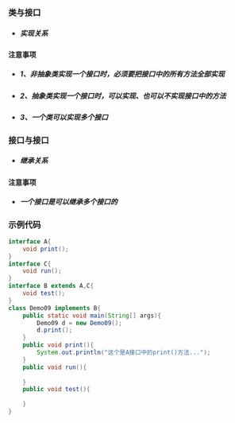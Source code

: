 ### 类与接口

* ##### 实现关系

#### 注意事项

* ##### 1、非抽象类实现一个接口时，必须要把接口中的所有方法全部实现
* ##### 2、抽象类实现一个接口时，可以实现、也可以不实现接口中的方法
* ##### 3、一个类可以实现多个接口

### 接口与接口

* ##### 继承关系

#### 注意事项

* ##### 一个接口是可以继承多个接口的

### 示例代码

```java
interface A{
	void print();
}
interface C{
	void run();
}
interface B extends A,C{
	void test();
}
class Demo09 implements B{
	public static void main(String[] args){
		Demo09 d = new Demo09();
		d.print();
	}
	public void print(){
		System.out.println("这个是A接口中的print()方法...");
	}
	public void run(){
		
	}
	public void test(){
		
	}
}
```



